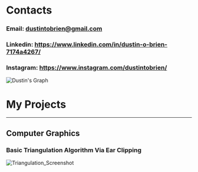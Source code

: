# Contacts
### Email: dustintobrien@gmail.com
### Linkedin: https://www.linkedin.com/in/dustin-o-brien-7174a4267/
### Instagram: https://www.instagram.com/dustintobrien/
<!---
Omniladder/Omniladder is a ✨ special ✨ repository because its `README.md` (this file) appears on your GitHub profile.
You can click the Preview link to take a look at your changes.
--->

![Dustin's Graph](https://github-readme-activity-graph.vercel.app/graph?username=Omniladder&custom_title=Dustin's%20GitHub%20Activity%20Graph&bg_color=0D1117&color=7F3FBF&line=7F3FBF&point=7F3FBF&area_color=FFFFFF&title_color=FFFFFF&area=true)


# My Projects
-----------------------
## Computer Graphics
### Basic Triangulation Algorithm Via Ear Clipping
![Triangulation_Screenshot](https://github.com/Omniladder/Omniladder/assets/131387361/2cc10499-d6f6-412e-952e-579295329dec)

